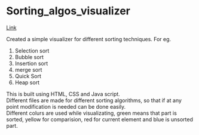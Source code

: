 # Sorting_algos_visualizer

[Link](https://deepakranwa.github.io/Sorting-Algorithms-Visualizer/)

Created a simple visualizer for different sorting techniques. For eg.
1. Selection sort<br/>
2. Bubble sort<br/>
3. Insertion sort<br/>
4. merge sort<br/>
5. Quick Sort<br/>
6. Heap sort<br/>

This is built using HTML, CSS and Java script.<br/>
Different files are made for different sorting algorithms, so that if at any point modification is needed can be done easily.<br/>
Different colurs are used while visualizating, green means that part is sorted, yellow for comparision, red for current element and blue is unsorted part.<br/>
  




